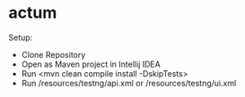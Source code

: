 # actum

Setup:
* Clone Repository
* Open as Maven project in Intellij IDEA
* Run <mvn clean compile install -DskipTests>
* Run /resources/testng/api.xml or /resources/testng/ui.xml
